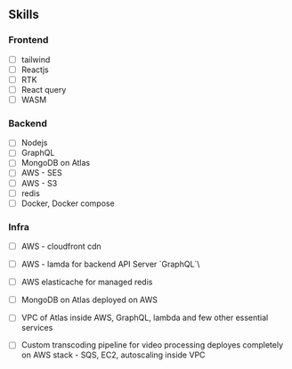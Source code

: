 
## Skills
### Frontend
- [ ]   tailwind
- [ ]   Reactjs
- [ ]   RTK
- [ ]   React query
- [ ]   WASM
### Backend
- [ ]   Nodejs
- [ ]   GraphQL
- [ ]   MongoDB on Atlas
- [ ]   AWS - SES
- [ ]   AWS - S3
- [ ]   redis
- [ ]   Docker, Docker compose
### Infra
- [ ]   AWS - cloudfront cdn
- [ ]   AWS - lamda for backend API Server \`GraphQL`\
- [ ]   AWS elasticache for managed redis
- [ ]   MongoDB on Atlas deployed on AWS
- [ ]   VPC of Atlas inside AWS, GraphQL, lambda and few other essential services
- [ ]   Custom transcoding pipeline for video processing deployes completely on AWS stack -
        SQS, EC2, autoscaling inside VPC

